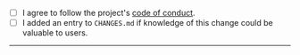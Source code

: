 - [ ] I agree to follow the project's [code of conduct](https://github.com/georust/.github/blob/main/CODE_OF_CONDUCT.md).
- [ ] I added an entry to `CHANGES.md` if knowledge of this change could be valuable to users.
---
